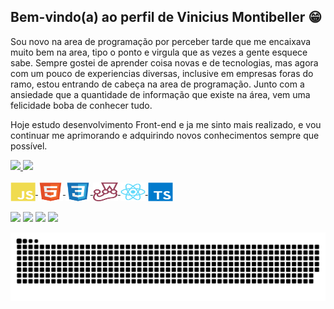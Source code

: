 ## Bem-vindo(a) ao perfil de Vinicius Montibeller 😁

Sou novo na area de programação por perceber tarde que me encaixava muito bem na area, tipo o ponto e virgula que as vezes a gente esquece sabe.
Sempre gostei de aprender coisa novas e de tecnologias, mas agora com um pouco de experiencias diversas, inclusive em empresas foras do ramo, estou entrando de cabeça na area de programação. Junto com a ansiedade que a quantidade de informação que existe na área, vem uma felicidade boba de conhecer tudo.

Hoje estudo desenvolvimento Front-end e ja me sinto mais realizado, e vou continuar me aprimorando e adquirindo novos conhecimentos sempre que possível.

 <div>
   <a href="https://github.com/viniciusmontibeller">
   <img height="180em" src="https://github-readme-stats.vercel.app/api?username=viniciusmontibeller&show_icons=true&theme=tokyonight&include_all_commits=true&count_private=true"/>
   <img height="180em" src="https://github-readme-stats.vercel.app/api/top-langs/?username=viniciusmontibeller&layout=compact&langs_count=6&theme=tokyonight"/>

</div>
<div style="display: inline_block"><br>
  <img align="center" alt="Js" height="30" width="40" src="https://raw.githubusercontent.com/devicons/devicon/master/icons/javascript/javascript-plain.svg">
  <img align="center" alt="HTML" height="30" width="40" src="https://raw.githubusercontent.com/devicons/devicon/master/icons/html5/html5-original.svg">
  <img align="center" alt="CSS" height="30" width="40" src="https://raw.githubusercontent.com/devicons/devicon/master/icons/css3/css3-original.svg">
  <img align="center" alt="JEST" height="30" width="40" src="https://raw.githubusercontent.com/devicons/devicon/master/icons/jest/jest-plain.svg">
  <img align="center" alt="REACT" height="30" width="40" src="https://raw.githubusercontent.com/devicons/devicon/master/icons/react/react-original.svg">
  <img align="center" alt="TypeScript" height="30" width="40" src="https://raw.githubusercontent.com/devicons/devicon/master/icons/typescript/typescript-original.svg">
</div>
 
 <br>
 
<div> 
  <a href="https://instagram.com/viniciussmontibeller" target="_blank"><img src="https://img.shields.io/badge/-Instagram-%23E4405F?style=for-the-badge&logo=instagram&logoColor=white" target="_blank"></a>
 <a href="https://www.linkedin.com/in/vinicius-montibeller/" target="_blank"><img src="https://img.shields.io/badge/-LinkedIn-%230077B5?style=for-the-badge&logo=linkedin&logoColor=white" target="_blank"></a>
 <a href="https://wa.me/554799117177" target="_blank"><img src="https://img.shields.io/badge/WhatsApp-25D366?style=for-the-badge&logo=whatsapp&logoColor=white" target="_blank"></a>
 <a href="mailto:vinism96@hotmail.com" target="_blank"><img src="https://img.shields.io/badge/Microsoft_Outlook-0078D4?style=for-the-badge&logo=microsoft-outlook&logoColor=white"></a>

  ![Snake animation](https://github.com/viniciusmontibeller/viniciusmontibeller/blob/output/github-contribution-grid-snake.svg)

</div>
